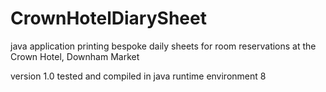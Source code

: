 # CrownHotelDiarySheet
java application printing bespoke daily sheets for room reservations at the Crown Hotel, Downham Market

version 1.0
tested and compiled in java runtime environment 8
